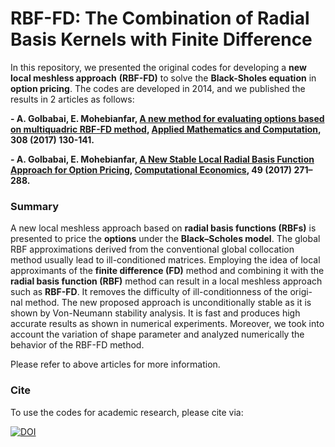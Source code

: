 # RBF-FD: The Combination of Radial Basis Kernels with Finite Difference

In this repository, we presented the original codes for developing a **new local meshless approach** **(RBF-FD)** to solve the **Black-Sholes equation** in **option pricing**. The codes are developed in 2014, and we published the results in 2 articles as follows:

**- A. Golbabai, E. Mohebianfar, [A new method for evaluating options based on multiquadric RBF-FD method](https://www.sciencedirect.com/science/article/abs/pii/S0096300317301935#!), [Applied Mathematics and Computation](https://www.journals.elsevier.com/applied-mathematics-and-computation), 308 (2017) 130-141.**

**- A. Golbabai, E. Mohebianfar, [A New Stable Local Radial Basis Function Approach for Option Pricing](https://link.springer.com/article/10.1007/s10614-016-9561-8), [Computational Economics](https://www.springer.com/journal/10614), 49 (2017) 271–288.**

### Summary
A new local meshless approach based on **radial basis functions (RBFs)** is presented to price the **options** under the **Black–Scholes model**. The global RBF approximations derived from the conventional global collocation method usually lead to ill-conditioned matrices. Employing the idea of local approximants of the **finite difference (FD)** method and combining it with the **radial basis function (RBF)** method can result in a local meshless approach such as **RBF-FD**. It removes the difficulty of ill-conditionness of the origi- nal method. The new proposed approach is unconditionally stable as it is shown by Von-Neumann stability analysis. It is fast and produces high accurate results as shown in numerical experiments. Moreover, we took into account the variation of shape parameter and analyzed numerically the behavior of the RBF-FD method.

Please refer to above articles for more information.

### Cite
To use the codes for academic research, please cite via:

[![DOI](https://zenodo.org/badge/DOI/10.5281/zenodo.4389499.svg)](https://doi.org/10.5281/zenodo.4389499)
